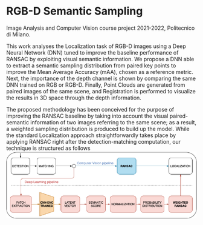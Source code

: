 # RGB-D Semantic Sampling
Image Analysis and Computer Vision course project 2021-2022, Politecnico di Milano.

This work analyses the Localization task of RGB-D images using a Deep Neural Network (DNN) tuned to improve the baseline performance of RANSAC by exploiting visual semantic information. We propose a DNN able to extract a semantic sampling distribution from paired key points to improve the Mean Average Accuracy (mAA), chosen as a reference metric. Next, the importance of the depth channel is shown by comparing the same DNN trained on RGB or RGB-D. Finally, Point Clouds are generated from paired images of the same scene, and Registration is performed to visualize the results in 3D space through the depth information.

The proposed methodology has been conceived for the purpose of improving the RANSAC baseline by taking into account the visual paired-semantic information of two images referring to the same scene; as a result, a weighted sampling distribution is produced to build up the model.
While the standard Localization approach straightforwardly takes place by applying RANSAC right after the detection-matching computation, our technique is structured as follows
![](Images/pipelines.png)
